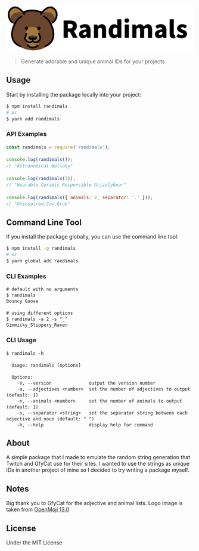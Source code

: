 <div style="text-align:center">
  <img src="./docs/randimals-banner.png" width="1024px">
</div>

> Generate adorable and unique animal IDs for your projects.

## Usage

Start by installing the package locally into your project:

```bash
$ npm install randimals
# or
$ yarn add randimals
```

### API Examples

```js
const randimals = require('randimals');

console.log(randimals());
// "Astronomical Wallaby"

console.log(randimals(3));
// "Wearable Ceramic Responsible Grizzlybear"

console.log(randimals({ animals: 2, separator: '.' }));
// "Uninspired.Cow.Grub"
```

## Command Line Tool

If you install the package globally, you can use the command line tool:

```bash
$ npm install -g randimals
# or
$ yarn global add randimals
```

### CLI Examples

```shell
# default with no arguments
$ randimals
Bouncy Goose

# using different options
$ randimals -a 2 -s "_"
Gimmicky_Slippery_Raven
```

### CLI Usage

```shell
$ randimals -h

  Usage: randimals [options]

  Options:
    -V, --version              output the version number
    -a, --adjectives <number>  set the number of adjectives to output (default: 1)
    -n, --animals <number>     set the number of animals to output (default: 1)
    -s, --separator <string>   set the separator string between each adjective and noun (default: " ")
    -h, --help                 display help for command
```

## About

A simple package that I made to emulate the random string generation that Twitch and GfyCat use for their sites. I wanted to use the strings as unique IDs in another project of mine so I decided to try writing a package myself.

## Notes

Big thank you to GfyCat for the adjective and animal lists. Logo image is taken from [OpenMoji 13.0](https://openmoji.org/)

## License

Under the MIT License
